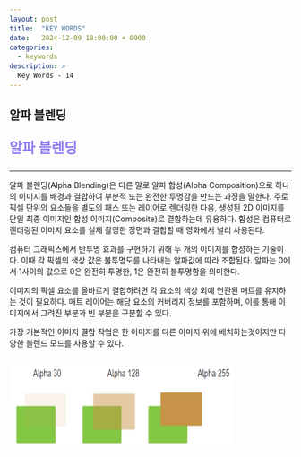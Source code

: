 ```yaml
---
layout: post
title:  "KEY WORDS"
date:   2024-12-09 18:00:00 + 0900
categories:
  - keywords
description: >
  Key Words - 14
---
```

## 알파 블렌딩

<p style = "color:#8f7cee; font-size:25px; font-weight:bold">
알파 블렌딩
</p>

---

알파 블렌딩(Alpha Blending)은 다른 말로 알파 합성(Alpha Composition)으로 하나의 이미지를 배경과 결합하여 부분적 또는 완전한 투명감을 만드는 과정을 말한다. 주로 픽셀 단위의 요소들을 별도의 패스 또는 레이어로 렌더링한 다음, 생성된 2D 이미지를 단일 최종 이미지인 합성 이미지(Composite)로 결합하는데 유용하다. 합성은 컴퓨터로 렌더링된 이미지 요소를 실제 촬영한 장면과 결합할 때 영화에서 널리 사용된다.

컴퓨터 그래픽스에서 반투명 효과를 구현하기 위해 두 개의 이미지를 합성하는 기술이다. 이때 각 픽셀의 색상 값은 불투명도를 나타내는 알파값에 따라 조합된다. 알파는 0에서 1사이의 값으로 0은 완전히 투명한, 1은 완전히 불투명함을 의미한다.

이미지의 픽셀 요소를 올바르게 결합하려면 각 요소의 색상 외에 연관된 매트를 유지하는 것이 필요하다. 매트 레이어는 해당 요소의 커버리지 정보를 포함하며, 이를 통해 이미지에서 그려진 부분과 빈 부분을 구분할 수 있다. 

가장 기본적인 이미지 결합 작업은 한 이미지를 다른 이미지 위에 배치하는것이지만 다양한 블렌드 모드를 사용할 수 있다.

<br/>

<img src = "../../assets/img/keywords/IMG_k5.png" width = "400" height = "150">